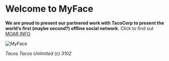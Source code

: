 Welcome to MyFace
=================

__We are proud to present our partnered work with TacoCorp to present the world’s first (maybe second?) offline social network.__  Click to find out [MOAR INFO](http://www.youtube.com/watch?v=R_qs_JM48ug)

![MyFace](http://images3.cliqueclack.com/tv/files/2011/11/TheLeagueMyFace-425x283.png)


_Tacos Tacos Unlimited (c) 3102_
